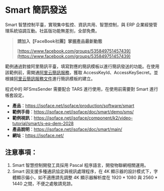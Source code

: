 # Smart 簡訊發送

Smart 智慧控制平臺，實現集中監控、資訊共用、智慧控制，與 ERP 企業經營管理系統協調互動。社區版功能無差別，全部免費。

> **請加入【FaceBook社團】掌握產品最新動態**
>
> [https://www.facebook.com/groups/535849751457439](https://www.facebook.com/groups/535849751457439)

範例通過對接阿里簡訊平臺，填寫對應的簡訊模板以進行簡訊發送的功能。在使用該範例前，需開通[阿里云簡訊服務](https://www.aliyun.com/product/sms)，獲取 AccessKeyId、AccessKeySecret。並根據[阿里云簡訊服務文件](https://help.aliyun.com/document_detail/55288.html)進行簡訊模板的建立。

程式中的 RFSmsSender 需要配合 TARS 進行使用，在使用前需要對 Smart 進行帳套設定。

* **產品**：https://isoface.net/isoface/production/software/smart
* **範例手冊**：https://isoface.net/isoface/doc/smart/demo/sms/
* **範例視訊**：https://isoface.net/isoface/component/k2/video-tutorial/smart/s-eq-dem-2028
* **產品說明**：https://isoface.net/isoface/doc/smart/main/
* **網址**：https://isoface.net/

## 注意事項：
1. Smart 智慧控制開發工具採用 Pascal 程序語言，開發物聯網相關運用。
2. Smart 因支援多種通訊協定與視訊處理程序，在 4K 顯示器的設計模式下，字體顯示偏小，如不適應請先調整 4K 顯示器解析度在 1920 * 1080 與 2560 * 1440 之間，不便之處敬請見諒。
